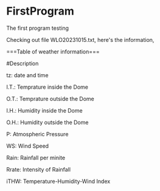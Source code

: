 # FirstProgram
The first program testing

Checking out file WLO20231015.txt, here's the information, 

===Table of weather information===

#Description

tz: date and time

I.T.: Temprature inside the Dome

O.T.: Temprature outside the Dome

I.H.: Humidity inside the Dome

O.H.: Humidity outside the Dome

P: Atmospheric Pressure

WS: Wind Speed

Rain: Rainfall per minite

Rrate: Intensity of Rainfall

iTHW: Temperature-Humidity-Wind Index
